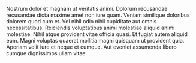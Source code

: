 <p>Nostrum dolor et magnam ut veritatis animi. Dolorum recusandae recusandae dicta maxime amet non iure quam. Veniam similique doloribus dolorem quod cum et. Vel nihil odio nihil cupiditate aut omnis necessitatibus. Reiciendis voluptatibus animi molestiae aliquid animi molestiae. Nihil atque provident vitae officia quasi. Et fugiat autem aliquid eum. Magni voluptas quaerat mollitia magni quisquam ut provident quia. Aperiam velit iure et neque et cumque. Aut eveniet assumenda libero cumque dignissimos ullam vitae.</p>
